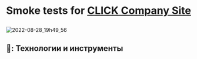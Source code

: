 # Smoke tests for [CLICK Company Site](https://companyclick.ru/#tabs_desc_415_6) <p align="center">

![2022-08-28_19h49_56](https://companyclick.ru/wp-content/uploads/2018/09/Logo_Click.png)
                                                              
## 🧰: Технологии и инструменты



